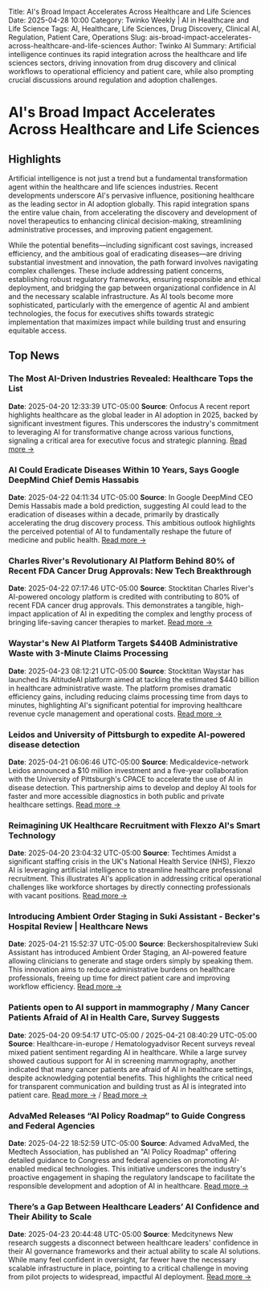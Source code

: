 Title: AI's Broad Impact Accelerates Across Healthcare and Life Sciences
Date: 2025-04-28 10:00
Category: Twinko Weekly | AI in Healthcare and Life Science
Tags: AI, Healthcare, Life Sciences, Drug Discovery, Clinical AI, Regulation, Patient Care, Operations
Slug: ais-broad-impact-accelerates-across-healthcare-and-life-sciences
Author: Twinko AI
Summary: Artificial intelligence continues its rapid integration across the healthcare and life sciences sectors, driving innovation from drug discovery and clinical workflows to operational efficiency and patient care, while also prompting crucial discussions around regulation and adoption challenges.

# AI's Broad Impact Accelerates Across Healthcare and Life Sciences

## Highlights

Artificial intelligence is not just a trend but a fundamental transformation agent within the healthcare and life sciences industries. Recent developments underscore AI's pervasive influence, positioning healthcare as the leading sector in AI adoption globally. This rapid integration spans the entire value chain, from accelerating the discovery and development of novel therapeutics to enhancing clinical decision-making, streamlining administrative processes, and improving patient engagement.

While the potential benefits—including significant cost savings, increased efficiency, and the ambitious goal of eradicating diseases—are driving substantial investment and innovation, the path forward involves navigating complex challenges. These include addressing patient concerns, establishing robust regulatory frameworks, ensuring responsible and ethical deployment, and bridging the gap between organizational confidence in AI and the necessary scalable infrastructure. As AI tools become more sophisticated, particularly with the emergence of agentic AI and ambient technologies, the focus for executives shifts towards strategic implementation that maximizes impact while building trust and ensuring equitable access.

## Top News

### The Most AI-Driven Industries Revealed: Healthcare Tops the List

**Date**: 2025-04-20 12:33:39 UTC-05:00  **Source**: Onfocus
A recent report highlights healthcare as the global leader in AI adoption in 2025, backed by significant investment figures. This underscores the industry's commitment to leveraging AI for transformative change across various functions, signaling a critical area for executive focus and strategic planning.
[Read more →](https://www.onfocus.news/the-most-ai-driven-industries-revealed-healthcare-tops-the-list/)

### AI Could Eradicate Diseases Within 10 Years, Says Google DeepMind Chief Demis Hassabis

**Date**: 2025-04-22 04:11:34 UTC-05:00  **Source**: In
Google DeepMind CEO Demis Hassabis made a bold prediction, suggesting AI could lead to the eradication of diseases within a decade, primarily by drastically accelerating the drug discovery process. This ambitious outlook highlights the perceived potential of AI to fundamentally reshape the future of medicine and public health.
[Read more →](https://in.mashable.com/tech/93052/ai-could-eradicate-diseases-within-10-years-says-google-deepmind-chief-demis-hassabis)

### Charles River's Revolutionary AI Platform Behind 80% of Recent FDA Cancer Drug Approvals: New Tech Breakthrough

**Date**: 2025-04-22 07:17:46 UTC-05:00  **Source**: Stocktitan
Charles River's AI-powered oncology platform is credited with contributing to 80% of recent FDA cancer drug approvals. This demonstrates a tangible, high-impact application of AI in expediting the complex and lengthy process of bringing life-saving cancer therapies to market.
[Read more →](https://www.stocktitan.net/news/CRL/charles-river-leverages-advanced-technology-to-expedite-oncology-gph2tko2ejbm.html)

### Waystar's New AI Platform Targets $440B Administrative Waste with 3-Minute Claims Processing

**Date**: 2025-04-23 08:12:21 UTC-05:00  **Source**: Stocktitan
Waystar has launched its AltitudeAI platform aimed at tackling the estimated $440 billion in healthcare administrative waste. The platform promises dramatic efficiency gains, including reducing claims processing time from days to minutes, highlighting AI's significant potential for improving healthcare revenue cycle management and operational costs.
[Read more →](https://www.stocktitan.net/news/WAY/waystar-launches-new-generative-ai-and-advanced-automation-across-aj4rhjaux34x.html)

### Leidos and University of Pittsburgh to expedite AI-powered disease detection

**Date**: 2025-04-21 06:06:46 UTC-05:00  **Source**: Medicaldevice-network
Leidos announced a $10 million investment and a five-year collaboration with the University of Pittsburgh's CPACE to accelerate the use of AI in disease detection. This partnership aims to develop and deploy AI tools for faster and more accessible diagnostics in both public and private healthcare settings.
[Read more →](https://www.medicaldevice-network.com/news/leidos-university-of-pittsburgh/)

### Reimagining UK Healthcare Recruitment with Flexzo AI's Smart Technology

**Date**: 2025-04-20 23:04:32 UTC-05:00  **Source**: Techtimes
Amidst a significant staffing crisis in the UK's National Health Service (NHS), Flexzo AI is leveraging artificial intelligence to streamline healthcare professional recruitment. This illustrates AI's application in addressing critical operational challenges like workforce shortages by directly connecting professionals with vacant positions.
[Read more →](https://www.techtimes.com/articles/310069/20250420/reimagining-uk-healthcare-recruitment-flexzo-ais-smart-technology.htm)

### Introducing Ambient Order Staging in Suki Assistant - Becker's Hospital Review | Healthcare News

**Date**: 2025-04-21 15:52:37 UTC-05:00  **Source**: Beckershospitalreview
Suki Assistant has introduced Ambient Order Staging, an AI-powered feature allowing clinicians to generate and stage orders simply by speaking them. This innovation aims to reduce administrative burdens on healthcare professionals, freeing up time for direct patient care and improving workflow efficiency.
[Read more →](https://www.beckershospitalreview.com/healthcare-information-technology/ai/introducing-ambient-order-staging-in-suki-assistant/)

### Patients open to AI support in mammography / Many Cancer Patients Afraid of AI in Health Care, Survey Suggests

**Date**: 2025-04-20 09:54:17 UTC-05:00 / 2025-04-21 08:40:29 UTC-05:00  **Source**: Healthcare-in-europe / Hematologyadvisor
Recent surveys reveal mixed patient sentiment regarding AI in healthcare. While a large survey showed cautious support for AI in screening mammography, another indicated that many cancer patients are afraid of AI in healthcare settings, despite acknowledging potential benefits. This highlights the critical need for transparent communication and building trust as AI is integrated into patient care.
[Read more →](https://healthcare-in-europe.com/en/news/patients-support-ai-mammography.html) / [Read more →](https://www.hematologyadvisor.com/news/many-cancer-patients-afraid-of-ai-in-health-care-survey-suggests/)

### AdvaMed Releases “AI Policy Roadmap” to Guide Congress and Federal Agencies

**Date**: 2025-04-22 18:52:59 UTC-05:00  **Source**: Advamed
AdvaMed, the Medtech Association, has published an "AI Policy Roadmap" offering detailed guidance to Congress and federal agencies on promoting AI-enabled medical technologies. This initiative underscores the industry's proactive engagement in shaping the regulatory landscape to facilitate the responsible development and adoption of AI in healthcare.
[Read more →](https://www.advamed.org/industry-updates/news/advamed-releases-ai-policy-roadmap-to-guide-congress-and-federal-agencies/)

### There’s a Gap Between Healthcare Leaders’ AI Confidence and Their Ability to Scale

**Date**: 2025-04-23 20:44:48 UTC-05:00  **Source**: Medcitynews
New research suggests a disconnect between healthcare leaders' confidence in their AI governance frameworks and their actual ability to scale AI solutions. While many feel confident in oversight, far fewer have the necessary scalable infrastructure in place, pointing to a critical challenge in moving from pilot projects to widespread, impactful AI deployment.
[Read more →](https://medcitynews.com/2025/04/healthcare-ai-technology-2/)